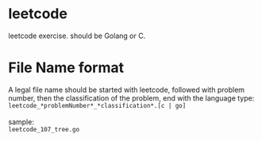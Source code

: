 # leetcode
leetcode exercise. should be Golang or C.

# File Name format
A legal file name should be started with leetcode, followed with problem number, then the classification of the problem, end with the language type:<br>
`leetcode_*problemNumber*_*classification*.[c | go]`<br><br>
sample:<br>
`leetcode_107_tree.go`<br>
